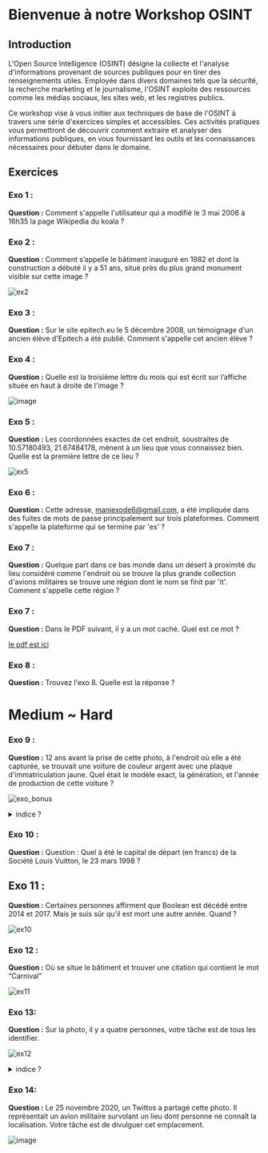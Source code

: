 # Bienvenue à notre Workshop OSINT

## Introduction
L'Open Source Intelligence (OSINT) désigne la collecte et l'analyse d'informations provenant de sources publiques pour en tirer des renseignements utiles. Employée dans divers domaines tels que la sécurité, la recherche marketing et le journalisme, l'OSINT exploite des ressources comme les médias sociaux, les sites web, et les registres publics.

Ce workshop vise à vous initier aux techniques de base de l'OSINT à travers une série d'exercices simples et accessibles. Ces activités pratiques vous permettront de découvrir comment extraire et analyser des informations publiques, en vous fournissant les outils et les connaissances nécessaires pour débuter dans le domaine.

## Exercices

### Exo 1 :
**Question :** Comment s'appelle l'utilisateur qui a modifié le 3 mai 2006 à 16h35 la page Wikipedia du koala ?

### Exo 2 :
**Question :** Comment s’appelle le bâtiment inauguré en 1982 et dont la construction a débuté il y a 51 ans, situé près du plus grand monument visible sur cette image ?

![ex2](https://cdn.discordapp.com/attachments/1233126790113923132/1239676378614468750/osintexercise002.png?ex=6643ca18&is=66427898&hm=1bcfeb7d2154ebe68b45dbf19a837c775cdd66aaa205a1d354569785db797b38&)


### Exo 3 :
**Question :** Sur le site epitech.eu le 5 décembre 2008, un témoignage d'un ancien élève d'Epitech a été publié. Comment s'appelle cet ancien élève ?

### Exo 4 :
**Question :** Quelle est la troisième lettre du mois qui est écrit sur l’affiche située en haut à droite de l'image ?

![image](https://github.com/ZelGel/Open-source-intelligence/assets/103312221/0a3282a3-941b-4b5a-ab59-4da359e3204f)

### Exo 5 :
**Question :** Les coordonnées exactes de cet endroit, soustraites de 10.57180493, 21.67484178, mènent à un lieu que vous connaissez bien. Quelle est la première lettre de ce lieu ?

![ex5](https://cdn.discordapp.com/attachments/1233126790113923132/1237335847464865884/image.png?ex=66432f4e&is=6641ddce&hm=5fb2af362c844c4f3f99d29a09d888d6aea6dbe2796f20bab9a58f422a162adb&)

### Exo 6 :
**Question :** Cette adresse, maniexode6@gmail.com, a été impliquée dans des fuites de mots de passe principalement sur trois plateformes. Comment s'appelle la plateforme qui se termine par 'es' ?

### Exo 7 : 
**Question :** Quelque part dans ce bas monde dans un désert à proximité du lieu considéré comme l'endroit où se trouve la plus grande collection d'avions militaires se trouve une région dont le nom se finit par 'it'. Comment s'appelle cette région ?

### Exo 7 :
**Question :** Dans le PDF suivant, il y a un mot caché. Quel est ce mot ?

[le pdf est ici](https://cdn.discordapp.com/attachments/1233126790113923132/1239697199236120716/L_Histoire_de_Moustache_Longue.pdf?ex=6643dd7c&is=66428bfc&hm=5f213d4570f7ae9f424d89d10a484004291de5c316c5cc188540fd78ba845e12&)

### Exo 8 :
**Question :** Trouvez l'exo 8. Quelle est la réponse ?

# Medium ~ Hard
### Exo 9 :
**Question :** 12 ans avant la prise de cette photo, à l'endroit où elle a été capturée, se trouvait une voiture de couleur argent avec une plaque d'immatriculation jaune. Quel était le modèle exact, la génération, et l'année de production de cette voiture ?

![exo_bonus](https://github.com/ZelGel/Open-source-intelligence/assets/103312221/1f450024-6722-4684-8a67-58e771bfeba8)
<details>
  <summary> indice ?</summary>
  fotoforensics
</details>

### Exo 10 :
**Question :** Question : Quel à été le capital de départ (en francs) de la Société Louis Vuitton, le 23 mars 1998 ?

## Exo 11 :
**Question :** Certaines personnes affirment que Boolean est décédé entre 2014 et 2017. Mais je suis sûr qu'il est mort une autre année. Quand ?

![ex10](https://cdn.discordapp.com/attachments/1233126790113923132/1239677895148965899/boolean-300x236.png?ex=6643cb82&is=66427a02&hm=e2a9e5ad46840e5e36156b75424ac75c0eab2ef041557dca34cf3f56554d0528&)

### Exo 12 :
**Question :** Où se situe le bâtiment et trouver une citation qui contient le mot “Carnival”

![ex11](https://cdn.discordapp.com/attachments/1233126790113923132/1240354477865697380/exo10.png?ex=664641a0&is=6644f020&hm=e8163b9bb9d0258dc3ca7ca9174a6c46b7e91bfc66d6a110c083c62ed2081ec7&)

### Exo 13:
**Question :** Sur la photo, il y a quatre personnes, votre tâche est de tous les identifier.

![ex12](https://cdn.discordapp.com/attachments/1233126790113923132/1240354447809581107/ex11.png?ex=66464199&is=6644f019&hm=66ceff7d2c00ef0ca561e2010c985231533a6cb8396211f9cc227aa25bc57dc7&)
<details>
  <summary> indice ?</summary>
  tineye
</details>

### Exo 14:
**Question :** Le 25 novembre 2020, un Twittos a partagé cette photo. Il représentait un avion militaire survolant un lieu dont personne ne connaît la localisation.
Votre tâche est de divulguer cet emplacement.

![image](https://github.com/ZelGel/Open-source-intelligence/assets/103312221/209ce522-d477-4465-800e-8687ec36efa7)


